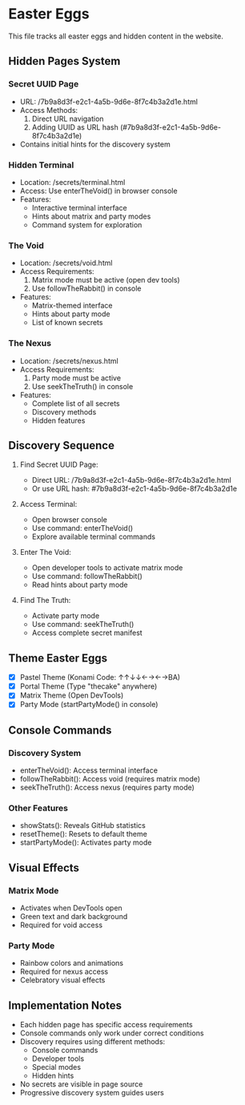 # Easter Eggs

This file tracks all easter eggs and hidden content in the website.

## Hidden Pages System

### Secret UUID Page
- URL: /7b9a8d3f-e2c1-4a5b-9d6e-8f7c4b3a2d1e.html
- Access Methods:
  1. Direct URL navigation
  2. Adding UUID as URL hash (#7b9a8d3f-e2c1-4a5b-9d6e-8f7c4b3a2d1e)
- Contains initial hints for the discovery system

### Hidden Terminal
- Location: /secrets/terminal.html
- Access: Use enterTheVoid() in browser console
- Features:
  - Interactive terminal interface
  - Hints about matrix and party modes
  - Command system for exploration

### The Void
- Location: /secrets/void.html
- Access Requirements:
  1. Matrix mode must be active (open dev tools)
  2. Use followTheRabbit() in console
- Features:
  - Matrix-themed interface
  - Hints about party mode
  - List of known secrets

### The Nexus
- Location: /secrets/nexus.html
- Access Requirements:
  1. Party mode must be active
  2. Use seekTheTruth() in console
- Features:
  - Complete list of all secrets
  - Discovery methods
  - Hidden features

## Discovery Sequence

1. Find Secret UUID Page:
   - Direct URL: /7b9a8d3f-e2c1-4a5b-9d6e-8f7c4b3a2d1e.html
   - Or use URL hash: #7b9a8d3f-e2c1-4a5b-9d6e-8f7c4b3a2d1e

2. Access Terminal:
   - Open browser console
   - Use command: enterTheVoid()
   - Explore available terminal commands

3. Enter The Void:
   - Open developer tools to activate matrix mode
   - Use command: followTheRabbit()
   - Read hints about party mode

4. Find The Truth:
   - Activate party mode
   - Use command: seekTheTruth()
   - Access complete secret manifest

## Theme Easter Eggs

- [x] Pastel Theme (Konami Code: ↑↑↓↓←→←→BA)
- [x] Portal Theme (Type "thecake" anywhere)
- [x] Matrix Theme (Open DevTools)
- [x] Party Mode (startPartyMode() in console)

## Console Commands

### Discovery System
- enterTheVoid(): Access terminal interface
- followTheRabbit(): Access void (requires matrix mode)
- seekTheTruth(): Access nexus (requires party mode)

### Other Features
- showStats(): Reveals GitHub statistics
- resetTheme(): Resets to default theme
- startPartyMode(): Activates party mode

## Visual Effects

### Matrix Mode
- Activates when DevTools open
- Green text and dark background
- Required for void access

### Party Mode
- Rainbow colors and animations
- Required for nexus access
- Celebratory visual effects

## Implementation Notes

- Each hidden page has specific access requirements
- Console commands only work under correct conditions
- Discovery requires using different methods:
  - Console commands
  - Developer tools
  - Special modes
  - Hidden hints
- No secrets are visible in page source
- Progressive discovery system guides users

